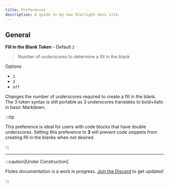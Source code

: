 ```yaml
---
title: Preferences
description: A guide in my new Starlight docs site.
---
```



## General

**Fill in the Blank Token** - Default `2`
> Number of underscores to determine a fill in the blank

Options
- `2`
- `3`
- `off`

Changes the number of underscores required to create a fill in the blank. The 3 token syntax is still portable as 3 underscores translates to bold+italic in basic Markdown.

:::tip

This preference is ideal for users with code blocks that have double underscores. Setting this preference to **3** will prevent code snippets from creating fill in the blanks when not desired.

:::



---
:::caution[Under Construction]

Flotes documentation is a work in progress. 
[Join the Discord](https://discord.com/invite/qKaKeGT8sZ) to get updates!

:::
